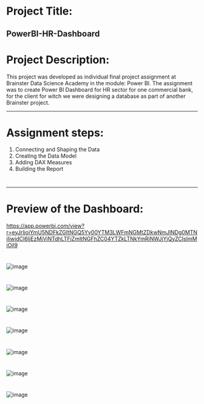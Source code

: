 # Project Title:
PowerBI-HR-Dashboard
---
#
# Project Description:
This project was developed as individual final project assignment at Brainster Data Science Academy in the module: Power BI. 
The assignment was to create Power BI Dashboard for HR sector for one commercial bank, for the client for witch we were designing a database as part of another Brainster project.

---
#
# Assignment steps:

  1. Connecting and Shaping the Data 
  2. Creating the Data Model
  3. Adding DAX Measures
  4. Building the Report
#
---
# Preview of the Dashboard:
https://app.powerbi.com/view?r=eyJrIjoiYmU5NDFkZGItNGQ5Yy00YTM3LWFmNGMtZDkwNmJlNDg0MTNiIiwidCI6IjEzMjViNTdhLTFjZmItNGFhZC04YTZkLTNkYmRiNWJjYjQyZCIsImMiOjl9
#

![image](https://github.com/VesnaPop-Dimitrijoska/PowerBI-HR-Dashboard/assets/144008804/a387938b-d345-4a1e-8cc1-4caefb2e2615)
     
#

![image](https://github.com/VesnaPop-Dimitrijoska/PowerBI-HR-Dashboard/assets/144008804/6ee21b18-a18e-48f7-9419-d03e0935a9e2)
      
#

![image](https://github.com/VesnaPop-Dimitrijoska/PowerBI-HR-Dashboard/assets/144008804/bf313fdf-b223-4db6-8534-26b4b269bc16)
     
#

![image](https://github.com/VesnaPop-Dimitrijoska/PowerBI-HR-Dashboard/assets/144008804/a10a775a-2acc-4e01-89b3-663db217e9bc)

#

![image](https://github.com/VesnaPop-Dimitrijoska/PowerBI-HR-Dashboard/assets/144008804/8a86adb3-7b27-424c-b7a4-2da4e3ad2cca)

#  

![image](https://github.com/VesnaPop-Dimitrijoska/PowerBI-HR-Dashboard/assets/144008804/f262e228-29a4-4107-8ea3-91144c206b32)
       
#

![image](https://github.com/VesnaPop-Dimitrijoska/PowerBI-HR-Dashboard/assets/144008804/932664b1-257e-49a7-a0e9-cfcdb2767c7f)


#

